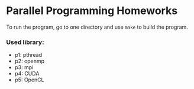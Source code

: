 # Parallel Programming Homeworks

To run the program, go to one directory and use `make` to build the program.

### Used library:

* p1: pthread
* p2: openmp
* p3: mpi
* p4: CUDA
* p5: OpenCL

